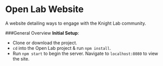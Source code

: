 # Open Lab Website
A website detailing ways to engage with the Knight Lab community.

###General Overview
**Initial Setup**:
- Clone or download the project.
- `cd` into the Open Lab project & run `npm install`.
- Run `npm start` to begin the server. Navigate to `localhost:8080` to view the site.

